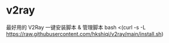 # v2ray
最好用的 V2Ray 一键安装脚本 &amp; 管理脚本
bash <(curl -s -L https://raw.githubusercontent.com/hkshiqi/v2ray/main/install.sh)

